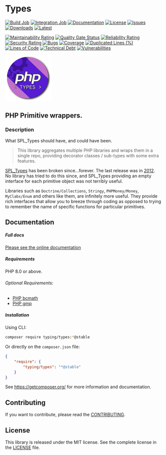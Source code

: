 Types
=====
[![Build Job][stable-build-badge]][stable-build]
[![Integration Job][integration-build-badge]][integration-build]
[![Documentation][documentation shield]][documentation link]
[![License][license shield]][packagist page]
[![Issues][github issues]][issues page]
[![Downloads][downloads shield]][packagist page]
[![Latest][latest version shield]][packagist page]

[![Maintainability Rating](https://sonarcloud.io/api/project_badges/measure?project=PhpTyping-types&metric=sqale_rating)](https://sonarcloud.io/dashboard?id=PhpTyping-types)
[![Quality Gate Status](https://sonarcloud.io/api/project_badges/measure?project=PhpTyping-types&metric=alert_status)](https://sonarcloud.io/dashboard?id=PhpTyping-types)
[![Reliability Rating](https://sonarcloud.io/api/project_badges/measure?project=PhpTyping-types&metric=reliability_rating)](https://sonarcloud.io/dashboard?id=PhpTyping-types)
[![Security Rating](https://sonarcloud.io/api/project_badges/measure?project=PhpTyping-types&metric=security_rating)](https://sonarcloud.io/dashboard?id=PhpTyping-types)
[![Bugs][sonar-bugs]](https://sonarcloud.io/dashboard?id=PhpTyping-types)
[![Coverage](https://sonarcloud.io/api/project_badges/measure?project=PhpTyping-types&metric=coverage)](https://sonarcloud.io/dashboard?id=PhpTyping-types)
[![Duplicated Lines (%)](https://sonarcloud.io/api/project_badges/measure?project=PhpTyping-types&metric=duplicated_lines_density)](https://sonarcloud.io/dashboard?id=PhpTyping-types)
[![Lines of Code](https://sonarcloud.io/api/project_badges/measure?project=PhpTyping-types&metric=ncloc)](https://sonarcloud.io/dashboard?id=PhpTyping-types)
[![Technical Debt](https://sonarcloud.io/api/project_badges/measure?project=PhpTyping-types&metric=sqale_index)](https://sonarcloud.io/dashboard?id=PhpTyping-types)
[![Vulnerabilities](https://sonarcloud.io/api/project_badges/measure?project=PhpTyping-types&metric=vulnerabilities)](https://sonarcloud.io/dashboard?id=PhpTyping-types)

<img src="https://raw.githubusercontent.com/TheDevNetwork/Aux/master/images/php-types.png" alt="PhpTyping" width="150px"/>

## PHP Primitive wrappers.

### Description

What SPL_Types should have, and could have been.

> This library aggregates multiple PHP libraries and wraps them in a single repo, providing decorator
classes / sub-types with some extra features.

[SPL_Types](https://pecl.php.net/package/spl_types) has been broken since...forever. The last release
was in [2012](https://pecl.php.net/package/spl_types).  No library has tried to do this since, and SPL_Types
providing an empty interface for each  primitive object was not terribly useful.

Libraries such as `Doctrine/Collections`, `Stringy`, `PHPMoney/Money`, `MyClabs/Enum` and others like them, 
are infinitely more useful. They provide rich interfaces  that allow you to breeze through coding as opposed 
to trying to remember the name of specific functions for particular primitives.

Documentation
-------------
##### Full docs

[Please see the online documentation][documentation link]

##### Requirements

PHP 8.0 or above.

###### Optional Requirements:

* [PHP bcmath]
* [PHP gmp]

##### Installation

Using CLI:

```bash
composer require typing/types:*@stable
```

Or directly on the `composer.json` file:
```json
{
    "require": {
        "typing/types": "*@stable"
    }
}
```

See https://getcomposer.org/ for more information and documentation.

Contributing
------------

If you want to contribute, please read the [CONTRIBUTING](CONTRIBUTING.md).

License
-------

This library is released under the MIT license. See the complete license in the [LICENSE](LICENSE) file.

[github issues]: https://img.shields.io/github/issues/PhpTyping/Types.svg?style=flat-square
[issues page]: https://github.com/PhpTyping/Types/issues
[downloads shield]: https://img.shields.io/packagist/dt/typing/types.svg?style=flat-square
[latest version shield]: https://img.shields.io/packagist/v/typing/types.svg?style=flat-square
[packagist page]: https://packagist.org/packages/typing/types
[PHP bcmath]: https://secure.php.net/manual/en/book.bc.php
[PHP gmp]: https://secure.php.net/manual/en/book.gmp.php
[license shield]: https://img.shields.io/github/license/PhpTyping/types?style=flat-square
[packagist page]: https://packagist.org/packages/typing/types
[documentation shield]: https://readthedocs.org/projects/php-types/badge/?version=latest&style=flat-square
[documentation link]: https://phptyping.github.io/types-documentation/
[stable-build-badge]: https://img.shields.io/endpoint?style=flat-square&url=https://gist.githubusercontent.com/vpassapera/027dcddb6a1dc1995a2a47e528aaf020/raw/build-stable.json
[stable-build]: https://github.com/PhpTyping/types/actions/workflows/build-stable.yaml
[integration-build-badge]: https://img.shields.io/endpoint?style=flat-square&url=https://gist.githubusercontent.com/vpassapera/73b13bfc6a004696c00552deb44b9e40/raw/build-integration.json
[integration-build]: https://github.com/PhpTyping/types/actions/workflows/build-integration.yaml
[sonar-bugs]: https://sonarcloud.io/api/project_badges/measure?project=PhpTyping-types&metric=bugs&style=flat-square
